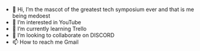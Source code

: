 - 👋 Hi, I’m the mascot of the greatest tech symposium ever and that is me being medoest
- 👀 I’m interested in YouTube
- 🌱 I’m currently learning Trello
- 💞️ I’m looking to collaborate on DISCORD
- 📫 How to reach me Gmail

